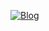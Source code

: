 [![Blog](https://img.icons8.com/material-outlined/24/000000/blog.png)](https://seokjin1205.tistory.com/)
